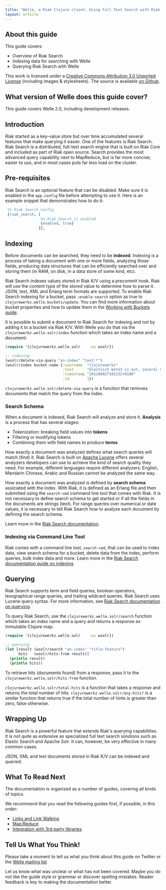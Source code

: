 ```yaml
---
title: "Welle, a Riak Clojure client: Using Full Text Search with Riak and Welle"
layout: article
---
```


## About this guide

This guide covers:

 * Overview of Riak Search
 * Indexing data for searching with Welle
 * Querying Riak Search with Welle

This work is licensed under a <a rel="license" href="http://creativecommons.org/licenses/by/3.0/">Creative Commons Attribution 3.0 Unported License</a> (including images & stylesheets). The source is available [on Github](https://github.com/clojurewerkz/welle.docs).


## What version of Welle does this guide cover?

This guide covers Welle 2.0, including development releases.


## Introduction

Riak started as a key-value store but over time accumulated several features that make querying it easier. One of the features is Riak Search.
Riak Search is a distributed, full-text search engine that is built on Riak Core and included as part of Riak open source. Search provides the most
advanced query capability next to MapReduce, but is far more concise; easier to use, and in most cases puts far less load on the cluster.


## Pre-requisites

Riak Search is an optional feature that can be disabled. Make sure it is enabled in the `app.config` file before attempting to use
it. Here is an example snippet that demonstrates how to do it:

``` erlang
 %% Riak Search Config
 {riak_search, [
                %% Riak Search is enabled
                {enabled, true}
               ]},
```


## Indexing

Before documents can be searched, they need to be **indexed**. Indexing is a process of taking a document with one or more fields, analyzing those
fields, producing data structures that can be efficiently searched over and storing them (in RAM, on disk, in a data store of some kind, etc).

Riak Search indexes values stored in Riak K/V using a precommit hook. Riak will use the content type of the stored value to determine
how to parse it. JSON, text, XML and Erlang term formats are supported. To enable Riak Search indexing for a bucket, pass
`:enable-search` option as true to `clojurewerkz.welle.buckets/update`. You can find more information about bucket
properties and how to update them in the [Working with Buckets guide](/articles/buckets.html).

It is possible to submit a document to Riak Search for indexing and not by adding it to a bucket via Riak K/V.
With Welle you do that via the `clojurewerkz.welle.solr/index` function which takes an index name and a document:

``` clojure
(require '[clojurewerkz.welle.solr    :as wsolr])

;; indexing
(wsolr/delete-via-query "an-index" "text:*")
(wsolr/index bucket-name {:username  "clojurewerkz"
                          :text      "Elastisch beta3 is out, several more @elasticsearch features supported github.com/clojurewerkz/elastisch, improved docs http://clojureelasticsearch.info #clojure"
                          :timestamp "20120802T101232+0100"
                          :id        1})
```

`clojurewerkz.welle.solr/delete-via-query` is a function that removes documents that match the query from the index.


### Search Schema

When a document is indexed, Riak Search will analyze and store it. **Analysis** is a process that has several stages:

 * Tokenization: breaking field values into **tokens**
 * Filtering or modifying tokens
 * Combining them with field names to produce **terms**

How exactly a document was analyzed defines what search queries will match (find) it. Riak Search is built on [Apache Lucene](http://lucene.apache.org)
offers several analyzers developers can use to achieve the kind of search quality they need. For example, different languages
require different analyzers: English, Mandarin Chinese, Arabic and Russian cannot be analyzed the same way.

How exactly a document was analyzed is defined by **search schema** assiciated with the index. With Riak, it is defined as an Erlang file and
then submitted using the `search-cmd` command line tool that comes with Riak. It is not necessary to define search schema to get
started or if all the fields in the documents are strings (text). For range queries over numerical or date values, it is
necessary to tell Riak Search how to analyze each document by defining the search schema.

Learn more in the [Riak Search documentation](http://wiki.basho.com/Riak-Search---Schema.html).


### Indexing via Command Line Tool

Riak comes with a command line tool, `search-cmd`, that can be used to index data, view search schema for a bucket, delete data from
the index, perform queries, bulk index data and more. Learn more in the [Riak Search documentation guide on indexing](http://wiki.basho.com/Riak-Search---Indexing.html).


## Querying

Riak Search supports term and field queries, boolean operators, lexographical range queries,
and trailing wildcard queries. Riak Search uses Lucene query syntax. For more information, see [Riak Search documentation on querying](http://wiki.basho.com/Riak-Search---Querying.html).

To query Riak Search, use the `clojurewerkz.welle.solr/search` function which takes an index name and a query and returns
a response as immutable Clojure map:

``` clojure
(require '[clojurewerkz.welle.solr    :as wsolr])

;; querying
(let [result (wsolr/search "an-index" "title:feature")
      hits   (wsolr/hits-from result)]
  (println result)
  (println hits))
```

To retrieve hits (documents found) from a response, pass it to the `clojurewerkz.welle.solr/hits-from` function.

`clojurewerkz.welle.solr/total-hits` is a function that takes a response and returns the total number of hits.
`clojurewerkz.welle.solr/any-hits?` is a similar function that returns true if the total number of hints is greater than zero,
false otherwise.


## Wrapping Up

Riak Search is a powerful feature that extends Riak's querying capabilities. It is not quite as extensive as
specialized full text search solutions such as Elastic Search and Apache Solr. It can, however, be very
effective in many common cases.

JSON, XML and text documents stored in Riak K/V can be indexed and queried.


## What To Read Next

The documentation is organized as a number of guides, covering all kinds of topics.

We recommend that you read the following guides first, if possible, in this order:

 * [Links and Link Walking](/articles/links.html)
 * [Map/Reduce](/articles/mapreduce.html)
 * [Integration with 3rd party libraries](/articles/integration.html)



## Tell Us What You Think!

Please take a moment to tell us what you think about this guide on Twitter or the [Welle mailing list](https://groups.google.com/forum/#!forum/clojure-riak)

Let us know what was unclear or what has not been covered. Maybe you do not like the guide style or grammar or discover spelling mistakes. Reader feedback is key to making the documentation better.
